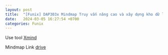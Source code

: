 ```yaml
---
layout: post
title:  "[Funix] DAP303x Mindmap Truy vấn nâng cao và xây dựng kho dữ liệu"
date:   2024-03-05 16:27:54 +0700
categories: Funix
---
```


Use tool [Xmind](https://xmind.app/)

Mindmap Link [drive](https://1drv.ms/u/c/e953ddf9a4ee80b0/EZQN9C1jkGBEnQAPkv50x3wBVkT-GFmS6wsJU4pT34qzaQ)
